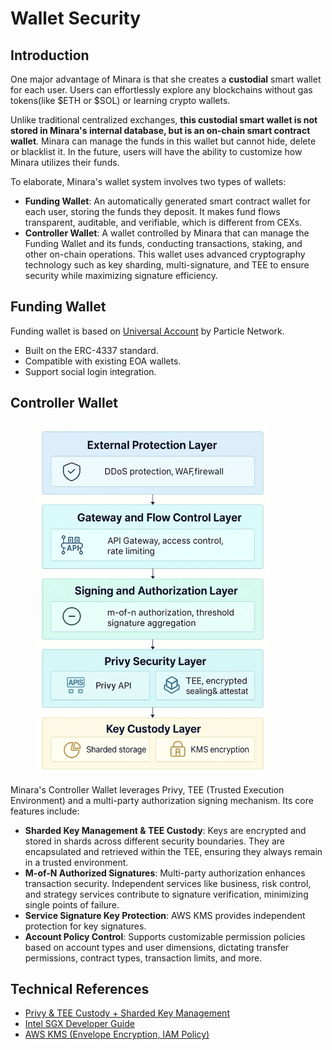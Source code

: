 # Wallet Security

## Introduction

One major advantage of Minara is that she creates a **custodial** smart wallet for each user. Users can effortlessly explore any blockchains without gas tokens(like $ETH or $SOL) or learning crypto wallets.

Unlike traditional centralized exchanges, **this custodial smart wallet is not stored in Minara's internal database, but is an on-chain smart contract wallet**. Minara can manage the funds in this wallet but cannot hide, delete or blacklist it. In the future, users will have the ability to customize how Minara utilizes their funds.

To elaborate, Minara's wallet system involves two types of wallets:

* **Funding Wallet**: An automatically generated smart contract wallet for each user, storing the funds they deposit. It makes fund flows transparent, auditable, and verifiable, which is different from CEXs.
* **Controller Wallet**: A wallet controlled by Minara that can manage the Funding Wallet and its funds, conducting transactions, staking, and other on-chain operations. This wallet uses advanced cryptography technology such as key sharding, multi-signature, and TEE to ensure security while maximizing signature efficiency.

## Funding Wallet

Funding wallet is based on [Universal Account](https://developers.particle.network/intro/universal-accounts) by Particle Network.&#x20;

* Built on the ERC-4337 standard.
* Compatible with existing EOA wallets.
* Support social login integration.

## Controller Wallet

<figure><img src="../.gitbook/assets/image (1).png" alt="" width="375"><figcaption></figcaption></figure>

Minara's Controller Wallet leverages Privy, TEE (Trusted Execution Environment) and a multi-party authorization signing mechanism. Its core features include:

* **Sharded Key Management & TEE Custody**: Keys are encrypted and stored in shards across different security boundaries. They are encapsulated and retrieved within the TEE, ensuring they always remain in a trusted environment.
* **M-of-N Authorized Signatures**: Multi-party authorization enhances transaction security. Independent services like business, risk control, and strategy services contribute to signature verification, minimizing single points of failure.
* **Service Signature Key Protection**: AWS KMS provides independent protection for key signatures.
* **Account Policy Control**: Supports customizable permission policies based on account types and user dimensions, dictating transfer permissions, contract types, transaction limits, and more.

## Technical References

* [Privy & TEE Custody + Sharded Key Management](https://docs.privy.io/security/overview)
* [Intel SGX Developer Guide](https://www.intel.com/content/www/us/en/developer/topic-technology/software-security-guidance/overview.html)
* [AWS KMS (Envelope Encryption, IAM Policy)](https://docs.aws.amazon.com/kms/latest/developerguide/concepts.html)
